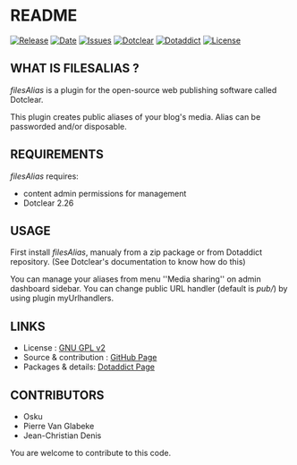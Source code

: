 # README

[![Release](https://img.shields.io/github/v/release/JcDenis/filesAlias)](https://github.com/JcDenis/filesAlias/releases)
[![Date](https://img.shields.io/github/release-date/JcDenis/filesAlias)](https://github.com/JcDenis/filesAlias/releases)
[![Issues](https://img.shields.io/github/issues/JcDenis/filesAlias)](https://github.com/JcDenis/filesAlias/issues)
[![Dotclear](https://img.shields.io/badge/dotclear-v2.26-blue.svg)](https://fr.dotclear.org/download)
[![Dotaddict](https://img.shields.io/badge/dotaddict-official-green.svg)](https://plugins.dotaddict.org/dc2/details/filesAlias)
[![License](https://img.shields.io/github/license/JcDenis/filesAlias)](https://github.com/JcDenis/filesAlias/blob/master/LICENSE)

## WHAT IS FILESALIAS ?

_filesAlias_ is a plugin for the open-source 
web publishing software called Dotclear.

This plugin creates public aliases of your blog's media.
Alias can be passworded and/or disposable.

## REQUIREMENTS

 _filesAlias_ requires: 

  * content admin permissions for management
  * Dotclear 2.26

## USAGE

First install _filesAlias_, manualy from a zip package or from 
Dotaddict repository. (See Dotclear's documentation to know how do this)

You can manage your aliases from menu ''Media sharing'' on admin dashboard sidebar.
You can change public URL handler (default is _pub/_) by using plugin myUrlhandlers.

## LINKS

 * License : [GNU GPL v2](https://www.gnu.org/licenses/old-licenses/lgpl-2.0.html)
 * Source & contribution : [GitHub Page](https://github.com/JcDenis/filesAlias)
 * Packages & details:  [Dotaddict Page](https://plugins.dotaddict.org/dc2/details/filesAlias)

## CONTRIBUTORS

 * Osku
 * Pierre Van Glabeke
 * Jean-Christian Denis

 You are welcome to contribute to this code.